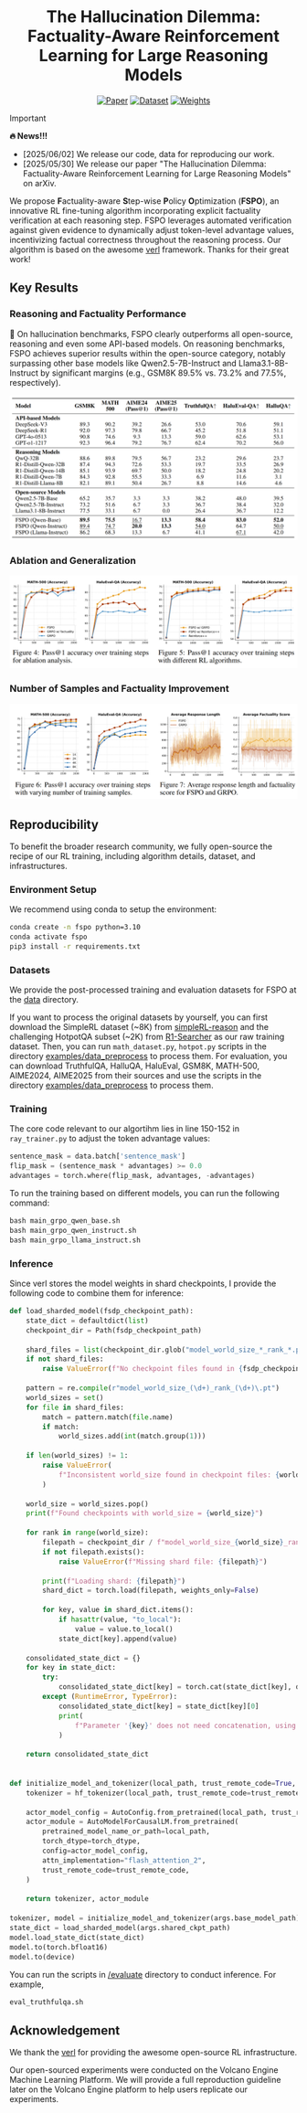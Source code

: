 <div align='center'>
<h1>The Hallucination Dilemma: Factuality-Aware Reinforcement Learning for Large Reasoning Models</h1>

<!-- TODO:  Thread,Paper,Dataset,Weights-->
[![Paper](https://img.shields.io/badge/paper-5f16a8?style=for-the-badge&logo=arxiv&logoColor=white)](https://www.arxiv.org/pdf/2505.24630)
[![Dataset](https://img.shields.io/badge/Datasets-4d8cd8?style=for-the-badge&logo=huggingface&logoColor=white)]()
[![Weights](https://img.shields.io/badge/Model%20Weights-63cad3?style=for-the-badge&logo=huggingface&logoColor=white)]()
</div>

> [!IMPORTANT]
> **🔥 News!!!**
> - [2025/06/02] We release our code, data for reproducing our work.
> - [2025/05/30] We release our paper "The Hallucination Dilemma: Factuality-Aware Reinforcement Learning for Large Reasoning Models" on arXiv.

We propose **F**actuality-aware **S**tep-wise **P**olicy **O**ptimization (**FSPO**), an innovative RL fine-tuning algorithm incorporating explicit factuality verification at each reasoning step. FSPO leverages automated verification against given evidence to dynamically adjust token-level advantage values, incentivizing factual correctness throughout the reasoning process. Our algorithm is based on the awesome [verl](https://github.com/volcengine/verl) framework. Thanks for their great work!

## Key Results

### Reasoning and Factuality Performance

🚀 On hallucination benchmarks, FSPO clearly outperforms all open-source, reasoning and even some API-based models. On reasoning benchmarks, FSPO achieves superior results within the open-source category, notably surpassing other base models like Qwen2.5-7B-Instruct and Llama3.1-8B-Instruct by significant margins (e.g., GSM8K 89.5% vs. 73.2% and 77.5%, respectively).

![alt text](assets/main.png)

### Ablation and Generalization

![alt text](assets/ab.png)

### Number of Samples and Factuality Improvement

![alt text](assets/cd.png)

## Reproducibility

To benefit the broader research community, we fully open-source the recipe of our RL training, including algorithm details, dataset, and infrastructures.

### Environment Setup

We recommend using conda to setup the environment:

```bash
conda create -n fspo python=3.10
conda activate fspo
pip3 install -r requirements.txt
```

### Datasets
We provide the post-processed training and evaluation datasets for FSPO at the [data](https://github.com/turboLJY/FSPO/tree/master/data) directory.

If you want to process the original datasets by yourself, you can first download the SimpleRL dataset (~8K) from [simpleRL-reason](https://github.com/hkust-nlp/simpleRL-reason) and the challenging HotpotQA subset (~2K) from [R1-Searcher](https://github.com/RUCAIBox/R1-Searcher) as our raw training dataset. Then, you can run ```math_dataset.py```, ```hotpot.py``` scripts in the directory [examples/data_preprocess](https://github.com/turboLJY/FSPO/tree/master/examples/data_preprocess) to process them. For evaluation, you can download TruthfulQA, HalluQA, HaluEval, GSM8K, MATH-500, AIME2024, AIME2025 from their sources and use the scripts in the directory [examples/data_preprocess](https://github.com/turboLJY/FSPO/tree/master/examples/data_preprocess) to process them.

### Training

The core code relevant to our algortihm lies in line 150-152 in ```ray_trainer.py``` to adjust the token advantage values:

```python
sentence_mask = data.batch['sentence_mask']
flip_mask = (sentence_mask * advantages) >= 0.0
advantages = torch.where(flip_mask, advantages, -advantages)
```

To run the training based on different models, you can run the following command:

```python
bash main_grpo_qwen_base.sh
bash main_grpo_qwen_instruct.sh
bash main_grpo_llama_instruct.sh
```

### Inference

Since verl stores the model weights in shard checkpoints, I provide the following code to combine them for inference:

```python
def load_sharded_model(fsdp_checkpoint_path):
    state_dict = defaultdict(list)
    checkpoint_dir = Path(fsdp_checkpoint_path)

    shard_files = list(checkpoint_dir.glob("model_world_size_*_rank_*.pt"))
    if not shard_files:
        raise ValueError(f"No checkpoint files found in {fsdp_checkpoint_path}")

    pattern = re.compile(r"model_world_size_(\d+)_rank_(\d+)\.pt")
    world_sizes = set()
    for file in shard_files:
        match = pattern.match(file.name)
        if match:
            world_sizes.add(int(match.group(1)))

    if len(world_sizes) != 1:
        raise ValueError(
            f"Inconsistent world_size found in checkpoint files: {world_sizes}"
        )

    world_size = world_sizes.pop()
    print(f"Found checkpoints with world_size = {world_size}")

    for rank in range(world_size):
        filepath = checkpoint_dir / f"model_world_size_{world_size}_rank_{rank}.pt"
        if not filepath.exists():
            raise ValueError(f"Missing shard file: {filepath}")

        print(f"Loading shard: {filepath}")
        shard_dict = torch.load(filepath, weights_only=False)

        for key, value in shard_dict.items():
            if hasattr(value, "to_local"):
                value = value.to_local()
            state_dict[key].append(value)

    consolidated_state_dict = {}
    for key in state_dict:
        try:
            consolidated_state_dict[key] = torch.cat(state_dict[key], dim=0)
        except (RuntimeError, TypeError):
            consolidated_state_dict[key] = state_dict[key][0]
            print(
                f"Parameter '{key}' does not need concatenation, using first shard value"
            )

    return consolidated_state_dict


def initialize_model_and_tokenizer(local_path, trust_remote_code=True, torch_dtype=torch.bfloat16):
    tokenizer = hf_tokenizer(local_path, trust_remote_code=trust_remote_code)

    actor_model_config = AutoConfig.from_pretrained(local_path, trust_remote_code=trust_remote_code)
    actor_module = AutoModelForCausalLM.from_pretrained(
        pretrained_model_name_or_path=local_path,
        torch_dtype=torch_dtype,
        config=actor_model_config,
        attn_implementation="flash_attention_2",
        trust_remote_code=trust_remote_code,
    )

    return tokenizer, actor_module

tokenizer, model = initialize_model_and_tokenizer(args.base_model_path)
state_dict = load_sharded_model(args.shared_ckpt_path)
model.load_state_dict(state_dict)
model.to(torch.bfloat16)
model.to(device)
```

You can run the scripts in [/evaluate]() directory to conduct inference. For example, 

```python
eval_truthfulqa.sh
```

## Acknowledgement

We thank the [verl](https://github.com/volcengine/verl) for providing the awesome open-source RL infrastructure.

Our open-sourced experiments were conducted on the Volcano Engine Machine Learning Platform. We will provide a full reproduction guideline later on the Volcano Engine platform to help users replicate our experiments.

<!-- ## Citation -->
